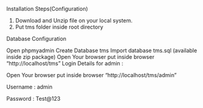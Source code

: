 Installation Steps(Configuration)
1. Download and Unzip file on your local system.
2. Put tms folder inside root directory

Database Configuration

Open phpmyadmin
Create Database tms
Import database tms.sql (available inside zip package)
Open Your browser put inside browser “http://localhost/tms”
Login Details for admin : 

Open Your browser put inside browser “http://localhost/tms/admin”

Username : admin

Password : Test@123

